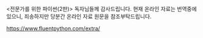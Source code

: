 <전문가를 위한 파이썬(2판)> 독자님들께 감사드립니다.
현재 온라인 자료는 번역중에 있으니, 죄송하지만 당분간 온라인 자료 원문을 참조부탁드립니다.

https://www.fluentpython.com/extra/
